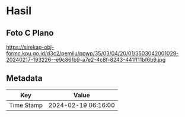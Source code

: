 # Hasil

## Foto C Plano

https://sirekap-obj-formc.kpu.go.id/d3c2/pemilu/ppwp/35/03/04/20/01/3503042001029-20240217-193226--e9c86fb9-a7e2-4c8f-8243-441ff11bf6b9.jpg


## Metadata

| Key        | Value               |
| ---------- | ------------------- |
| Time Stamp | 2024-02-19 06:16:00 |



